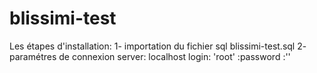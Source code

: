 # blissimi-test
Les étapes d'installation:
1- importation du fichier sql blissimi-test.sql
2- paramétres de connexion  server: localhost login: 'root' :password :''
